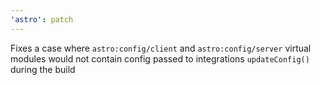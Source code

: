 ```yaml
---
'astro': patch
---
```


Fixes a case where `astro:config/client` and `astro:config/server` virtual modules would not contain config passed to integrations `updateConfig()` during the build
